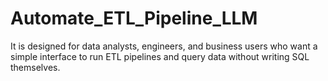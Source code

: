 # Automate_ETL_Pipeline_LLM
It is designed for data analysts, engineers, and business users who want a simple interface to run ETL pipelines and query data without writing SQL themselves.
